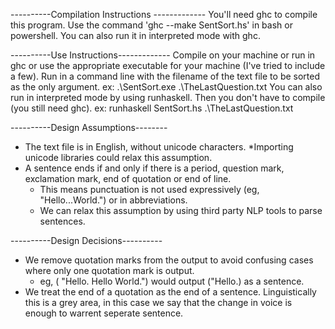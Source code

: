 ----------Compilation Instructions -------------
You'll need ghc to compile this program. Use the command 'ghc --make SentSort.hs' in bash or powershell.
You can also run it in interpreted mode with ghc.

----------Use Instructions-------------
Compile on your machine or run in ghc or use the appropriate executable for your machine (I've tried to include a few). 
Run in a command line with the filename of the text file to be sorted as the only argument.
ex: .\SentSort.exe .\TheLastQuestion.txt
You can also run in interpreted mode by using runhaskell. Then you don't have to compile (you still need ghc).
ex: runhaskell SentSort.hs .\TheLastQuestion.txt

----------Design Assumptions--------
- The text file is in English, without unicode characters.
	*Importing unicode libraries could relax this assumption.
- A sentence ends if and only if there is a period, question mark, exclamation mark, end of quotation or end of line.
	* This means punctuation is not used expressively (eg, "Hello...World.") or in abbreviations.
	* We can relax this assumption by using third party NLP tools to parse sentences.

----------Design Decisions----------
- We remove quotation marks from the output to avoid confusing cases where only one quotation mark is output.
	* eg, ( "Hello. Hello World.") would output ("Hello.) as a sentence.
- We treat the end of a quotation as the end of a sentence. 
	Linguistically this is a grey area, in this case we say that the change in voice is enough to warrent seperate sentence.